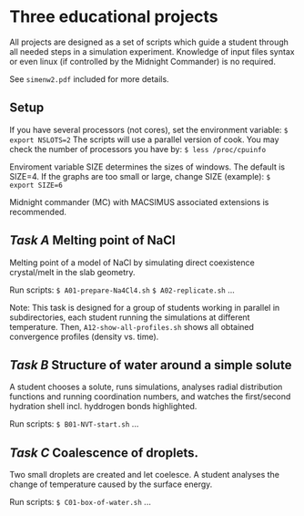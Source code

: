 # Three educational projects

All projects are designed as a set of scripts which guide a student through all needed steps in a simulation experiment. Knowledge of input files syntax or even linux (if controlled by the Midnight Commander) is no required.

See `simenw2.pdf` included for more details.

## Setup
If you have several processors (not cores), set the environment variable:
`$ export NSLOTS=2`
The scripts will use a parallel version of cook.
You may check the number of processors you have by:
`$ less /proc/cpuinfo`

Enviroment variable SIZE determines the sizes of windows.
The default is SIZE=4. If the graphs are too small or large, change SIZE (example):
`$ export SIZE=6`

Midnight commander (MC) with MACSIMUS associated extensions is recommended.

## *Task A* Melting point of NaCl

Melting point of a model of NaCl by simulating direct coexistence crystal/melt in the slab geometry.

Run scripts:
`$ A01-prepare-Na4Cl4.sh`
`$ A02-replicate.sh`
...

Note: This task is designed for a group of students working in parallel in subdirectories, each student running the simulations at different temperature.  Then, `A12-show-all-profiles.sh` shows all obtained convergence profiles (density vs. time).

## *Task B* Structure of water around a simple solute

A student chooses a solute, runs simulations, analyses radial distribution functions and running coordination numbers, and watches the first/second hydration shell incl. hyddrogen bonds highlighted.

Run scripts:
`$ B01-NVT-start.sh`
...

## *Task C* Coalescence of droplets.

Two small droplets are created and let coelesce. A student analyses the change of temperature caused by the surface energy.

Run scripts:
`$ C01-box-of-water.sh`
...
